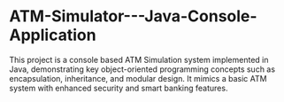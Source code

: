 # ATM-Simulator---Java-Console-Application
This project is a console based ATM Simulation system implemented in Java, demonstrating key object-oriented programming concepts such as encapsulation, inheritance, and modular design. It mimics a basic ATM system with enhanced security and smart banking features.
